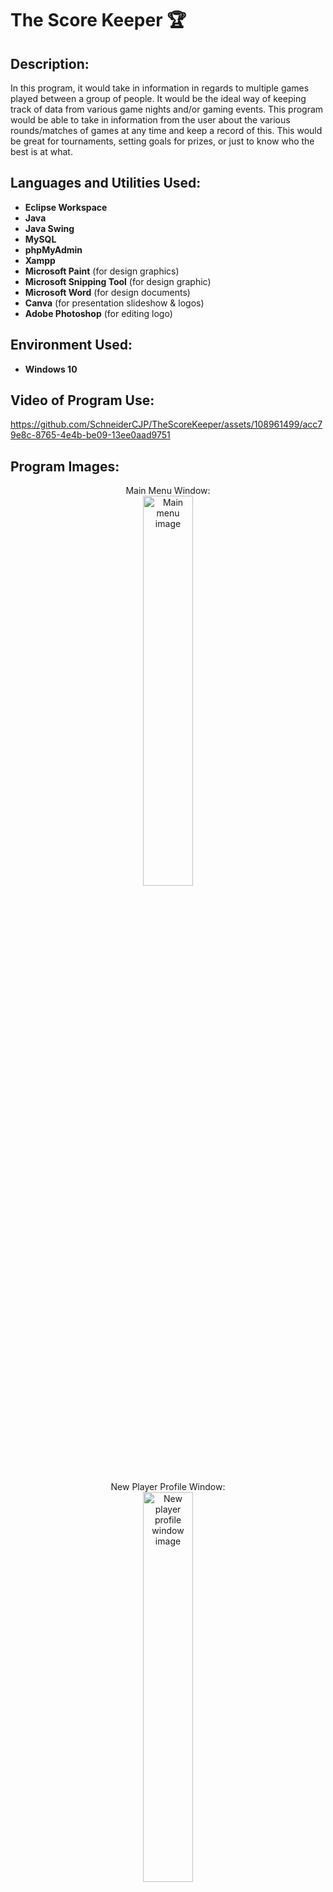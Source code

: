 <h1>The Score Keeper 🏆 </h1>

<h2>Description:</h2>
  In this program, it would take in information in regards to multiple games played between a group of people. It would be the ideal way of keeping track of data from various game nights and/or gaming events. This program would be able to take in information from the user about the various rounds/matches of games at any time and keep a record of this. This would be great for tournaments, setting goals for prizes, or just to know who the best is at what.
<br />

<h2>Languages and Utilities Used:</h2>

- <b>Eclipse Workspace</b> 
- <b>Java</b>
- <b>Java Swing</b> 
- <b>MySQL</b> 
- <b>phpMyAdmin</b> 
- <b>Xampp</b> 
- <b>Microsoft Paint</b> (for design graphics)
- <b>Microsoft Snipping Tool</b> (for design graphic)
- <b>Microsoft Word</b> (for design documents)
- <b>Canva</b> (for presentation slideshow & logos)
- <b>Adobe Photoshop</b> (for editing logo)

<h2>Environment Used:</h2>

- <b>Windows 10</b>

<h2>Video of Program Use:</h2>

https://github.com/SchneiderCJP/TheScoreKeeper/assets/108961499/acc79e8c-8765-4e4b-be09-13ee0aad9751

<h2>Program Images:</h2>

<p align="center">
Main Menu Window: <br/>
<img src="https://i.imgur.com/Ct4Wsxc.png" height="40%" width="40%" alt="Main menu image"/>
<br />
<br />
New Player Profile Window:  <br/>
<img src="https://i.imgur.com/JVHDEAC.png" height="40%" width="40%" alt="New player profile window image"/>
<br />
<br />
History of Games Window: <br/>
<img src="https://i.imgur.com/poItkQJ.png" height="40%" width="40%" alt="History of games screen window"/>
<br />
<br />
A Specific Game's Information Window:  <br/>
<img src="https://i.imgur.com/RqKY6S8.png" height="40%" width="40%" alt="A specific game's information image"/>
<br />
<br />
All Players Window:  <br/>
<img src="https://i.imgur.com/L6C0nXx.png" height="40%" width="40%" alt="All players window image"/>
<br />
<br />
A Specific Player's Games Played Window:  <br/>
<img src="https://i.imgur.com/MFMz2K9.png" height="40%" width="40%" alt="A specific player's games played image"/>
<br />
<br />
Information on a Specific Player's Specific Game Window:  <br/>
<img src="https://i.imgur.com/PRzV2Rp.png" height="40%" width="40%" alt="information on a specific player's specific game window image"/>
<br />
<br />
Create a New Game Window:  <br/>
<img src="https://i.imgur.com/1vvnEND.png" height="40%" width="40%" alt="Create a new game window image"/>
<br />
<br />
Create a New Game Confirmation:  <br/>
<img src="https://i.imgur.com/mlhKYKw.png" height="40%" width="40%" alt="Create a new game confirmation image"/>
<br />
<br />
A Game's Round Window:  <br/>
<img src="https://i.imgur.com/ynt2TTj.png" height="40%" width="40%" alt="A game's round image"/>
<br />
<br />
End a Game Confirmation:  <br/>
<img src="https://i.imgur.com/RpmIq1C.png" height="40%" width="40%" alt="End a game confirmation image"/>
<br />
<br />
A Game's Finished Summary Window:  <br/>
<img src="https://i.imgur.com/A32qa7A.png" height="40%" width="40%" alt="A game's finished summary window image"/>
<br />
<br />
About Window:  <br/>
<img src="https://i.imgur.com/VBTKouo.png" height="40%" width="40%" alt="About window image"/>
<br />

<!--
--!>
